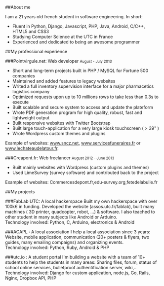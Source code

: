 ##About me

I am a 21 years old french student in software engineering. In short:

 - Fluent in Python, Django, Javascript, PHP, Java, Android, C/C++, HTML5 and CSS3
 - Studying Computer Science at the UTC in France
 - Experienced and dedicated to being an awesome programmer

##My professional experience

###Pointvirgule.net: Web developer
<small>August - July 2013</small>

 - Short and long-term projects built in PHP / MySQL for Fortune 500 companies
 - Maintained and added features to legacy websites
 - Writed a full inventory supervision interface for a major pharmacetics logistics company
 - Optimized requests upon up to 10 millions rows to take less than 0.3s to execute
 - Built scalable and secure system to access and update the plateform
 - Wrote PDF generation program for high quality, robust, fast and lightweight output
 - Built responsive websites with Twitter Bootstrap
 - Built large touch-application for a very large kiosk touchscreen ( > 39" )
 - Wrote Wordpress custom themes and plugins

Example of websites: www.sncz.net, www.servicesfuneraires.fr or www.lechateaudelatour.fr.

###Creapont.fr: Web freelancer
<small>August 2012 - June 2013</small>

 - Built mainly websites with Wordpress (custom plugins and themes)
 - Used LimeSurvey (survey software) and contributed back to the project

Example of websites: Commercesdepont.fr,edu-survey.org,fetedelabulle.fr

##My projects

###FabLab UTC: A local hackerspace
Built my own hackerspace with over 100k€ in funding. Developed the website (assos.utc.fr/fablab), built many machines ( 3D printer, quadcopter, robot, ...) & software. I also teached to other student in many subjects like Android or Arduino.  
Technology involved: Python, C, Arduino, electronics & Android

###ACAPL : A local association
I help a local association since 3 years: Website, mobile application, communication (20+ posters & flyers, two guides, many emailing compaigns) and organizing events.  
Technology involved: Python, Ruby, Android & PHP

###utc.io : A student portal
I'm building a website with a team of 10+ students to help the students in many areas: Sharing files, forum, status of school online services, bulletproof authentification server, wiki,..  
Technology involved: Django for custom application, node.js, Go, Rails, Nginx, Dropbox API, PHP

